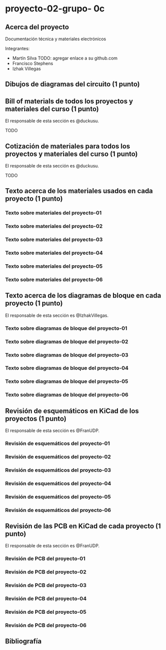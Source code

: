 # proyecto-02-grupo- 0c

## Acerca del proyecto

Documentación técnica y materiales electrónicos

Integrantes:

- Martín Silva TODO: agregar enlace a su github.com
- Francisco Stephens
- Izhak Villegas

## Dibujos de diagramas del circuito (1 punto)

## Bill of materials de todos los proyectos y materiales del curso (1 punto)

El responsable de esta sección es @duckusu.

TODO

## Cotización de materiales para todos los proyectos y materiales del curso (1 punto)

El responsable de esta sección es @duckusu.

TODO

## Texto acerca de los materiales usados en cada proyecto (1 punto)

### Texto sobre materiales del proyecto-01

### Texto sobre materiales del proyecto-02

### Texto sobre materiales del proyecto-03

### Texto sobre materiales del proyecto-04

### Texto sobre materiales del proyecto-05

### Texto sobre materiales del proyecto-06

## Texto acerca de los diagramas de bloque en cada proyecto (1 punto)

El responsable de esta sección es @IzhakVillegas.

### Texto sobre diagramas de bloque del proyecto-01

### Texto sobre diagramas de bloque del proyecto-02

### Texto sobre diagramas de bloque del proyecto-03

### Texto sobre diagramas de bloque del proyecto-04

### Texto sobre diagramas de bloque del proyecto-05

### Texto sobre diagramas de bloque del proyecto-06

## Revisión de esquemáticos en KiCad de los proyectos (1 punto)

El responsable de esta sección es @FranUDP.

### Revisión de esquemáticos del proyecto-01

### Revisión de esquemáticos del proyecto-02

### Revisión de esquemáticos del proyecto-03

### Revisión de esquemáticos del proyecto-04

### Revisión de esquemáticos del proyecto-05

### Revisión de esquemáticos del proyecto-06

## Revisión de las PCB en KiCad de cada proyecto (1 punto)

El responsable de esta sección es @FranUDP.

### Revisión de PCB del proyecto-01

### Revisión de PCB del proyecto-02

### Revisión de PCB del proyecto-03

### Revisión de PCB del proyecto-04

### Revisión de PCB del proyecto-05

### Revisión de PCB del proyecto-06

## Bibliografía
